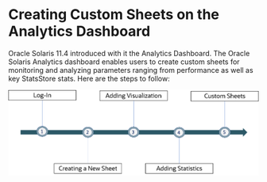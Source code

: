 # Creating Custom Sheets on the Analytics Dashboard

Oracle Solaris 11.4 introduced with it the Analytics Dashboard. The Oracle Solaris Analytics dashboard enables users to create custom sheets for monitoring and analyzing parameters ranging from performance as well as key StatsStore stats. Here are the steps to follow:

![Workflow](/Images/workflow.png)